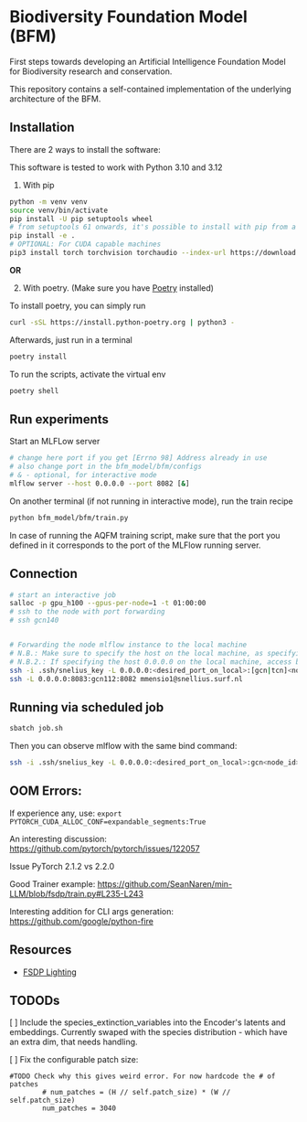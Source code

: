 # Biodiversity Foundation Model (BFM)

First steps towards developing an Artificial Intelligence Foundation Model for Biodiversity research and conservation.

This repository contains a self-contained implementation of the underlying architecture of the BFM.

## Installation

There are 2 ways to install the software:

This software is tested to work with Python 3.10 and 3.12

1) With pip

```bash
python -m venv venv
source venv/bin/activate
pip install -U pip setuptools wheel
# from setuptools 61 onwards, it's possible to install with pip from a pyproject.toml
pip install -e .
# OPTIONAL: For CUDA capable machines
pip3 install torch torchvision torchaudio --index-url https://download.pytorch.org/whl/cu124
```

**OR**

2) With poetry. (Make sure you have [Poetry](https://python-poetry.org/docs/#installation) installed)

To install poetry, you can simply run
```bash
curl -sSL https://install.python-poetry.org | python3 -
```

Afterwards, just run in a terminal
```bash
poetry install
```
To run the scripts, activate the virtual env
```bash
poetry shell
```

## Run experiments

Start an MLFLow server
```bash
# change here port if you get [Errno 98] Address already in use
# also change port in the bfm_model/bfm/configs
# & - optional, for interactive mode
mlflow server --host 0.0.0.0 --port 8082 [&]
```
On another terminal (if not running in interactive mode), run the train recipe
```bash
python bfm_model/bfm/train.py
```

In case of running the AQFM training script, make sure that the port you defined in it corresponds to the port of the MLFlow running server.

## Connection

```bash
# start an interactive job
salloc -p gpu_h100 --gpus-per-node=1 -t 01:00:00
# ssh to the node with port forwarding
# ssh gcn140


# Forwarding the node mlflow instance to the local machine
# N.B.: Make sure to specify the host on the local machine, as specifying just the port might results in "Permission denied" errors.
# N.B.2.: If specifying the host 0.0.0.0 on the local machine, access by using `localhost:<port_id>`.
ssh -i .ssh/snelius_key -L 0.0.0.0:<desired_port_on_local>:[gcn|tcn]<node_id>:<mlflow_port_on_remote> <user_name>@snellius.surf.nl
ssh -L 0.0.0.0:8083:gcn112:8082 mmensio1@snellius.surf.nl

```

## Running via scheduled job

```bash
sbatch job.sh
```

Then you can observe mlflow with the same bind command:
```bash
ssh -i .ssh/snelius_key -L 0.0.0.0:<desired_port_on_local>:gcn<node_id>:<mlflow_port_on_remote> <user_name>@snellius.surf.nl
```


## OOM Errors:

If experience any, use: `export PYTORCH_CUDA_ALLOC_CONF=expandable_segments:True`

An interesting discussion: https://github.com/pytorch/pytorch/issues/122057

Issue PyTorch 2.1.2 vs 2.2.0

Good Trainer example: https://github.com/SeanNaren/min-LLM/blob/fsdp/train.py#L235-L243

Interesting addition for CLI args generation: https://github.com/google/python-fire


## Resources

+ [FSDP Lighting](https://lightning.ai/docs/pytorch/stable/advanced/model_parallel/fsdp.html)


## TODODs

[ ] Include the species_extinction_variables into the Encoder's latents and embeddings. Currently swaped with the species distribution - which have an extra dim, that needs handling.

[ ] Fix the configurable patch size:
```
#TODO Check why this gives weird error. For now hardcode the # of patches
        # num_patches = (H // self.patch_size) * (W // self.patch_size)
        num_patches = 3040
```
